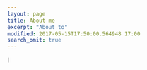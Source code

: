 ```yaml
---
layout: page
title: About me
excerpt: "About to"
modified: 2017-05-15T17:50:00.564948 17:00
search_omit: true
---
```


I 
